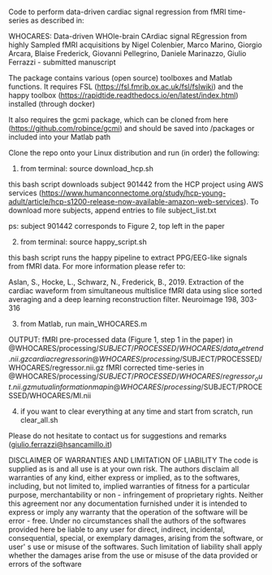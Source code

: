 Code to perform data-driven cardiac signal regression from fMRI time-series as described in:

WHOCARES: Data-driven WHOle-brain CArdiac signal REgression from highly Sampled fMRI acquisitions by Nigel Colenbier, Marco Marino, Giorgio Arcara, Blaise Frederick, Giovanni Pellegrino, Daniele Marinazzo, Giulio Ferrazzi - submitted manuscript

The package contains various (open source) toolboxes and Matlab functions. It requires FSL (https://fsl.fmrib.ox.ac.uk/fsl/fslwiki) and the happy toolbox (https://rapidtide.readthedocs.io/en/latest/index.html) installed (through docker)

It also requires the gcmi package, which can be cloned from here (https://github.com/robince/gcmi) and should be saved into /packages or included into your Matlab path

Clone the repo onto your Linux distribution and run (in order) the following:

1. from terminal: source download_hcp.sh

this bash script downloads subject 901442 from the HCP project using AWS services (https://www.humanconnectome.org/study/hcp-young-adult/article/hcp-s1200-release-now-available-amazon-web-services). To download more subjects, append entries to file subject_list.txt

ps: subject 901442 corresponds to Figure 2, top left in the paper

2. from terminal: source happy_script.sh

this bash script runs the happy pipeline to extract PPG/EEG-like signals from fMRI data. For more information please refer to:

Aslan, S., Hocke, L., Schwarz, N., Frederick, B., 2019. Extraction of the cardiac waveform from simultaneous multislice fMRI data using
slice sorted averaging and a deep learning reconstruction filter. Neuroimage 198, 303-316

3. from Matlab, run main_WHOCARES.m

OUTPUT: fMRI pre-processed data (Figure 1, step 1 in the paper) in @WHOCARES/processing/$SUBJECT/PROCESSED/WHOCARES/data_detrend.nii.gz
cardiac regressor in @WHOCARES/processing/$SUBJECT/PROCESSED/WHOCARES/regressor.nii.gz 
fMRI corrected time-series in @WHOCARES/processing/$SUBJECT/PROCESSED/WHOCARES/regressor_out.nii.gz 
mutual information map in @WHOCARES/processing/$SUBJECT/PROCESSED/WHOCARES/MI.nii

4. if you want to clear everything at any time and start from scratch, run clear_all.sh

Please do not hesitate to contact us for suggestions and remarks (giulio.ferrazzi@hsancamillo.it)

DISCLAIMER OF WARRANTIES AND LIMITATION OF LIABILITY The code is supplied as is and all use is at your own risk. The authors disclaim all warranties of any kind, either express or implied, as to the softwares, including, but not limited to, implied warranties of fitness for a particular purpose, merchantability or non - infringement of proprietary rights. Neither this agreement nor any documentation furnished under it is intended to express or imply any warranty that the operation of the software will be error - free. Under no circumstances shall the authors of the softwares provided here be liable to any user for direct, indirect, incidental, consequential, special, or exemplary damages, arising from the software, or user' s use or misuse of the softwares. Such limitation of liability shall apply whether the damages arise from the use or misuse of the data provided or errors of the software
